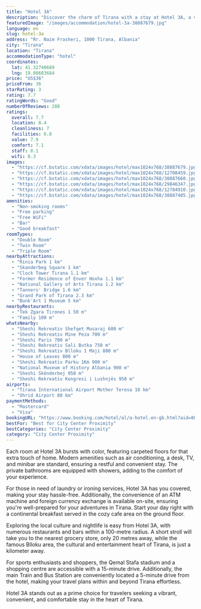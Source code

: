 ```yaml
---
title: "Hotel 3A"
description: "Discover the charm of Tirana with a stay at Hotel 3A, a vibrant gem located mere steps from the bustling Skenderbeg Square, surrounded by a plethora of shops, dining options, and lively bars."
featuredImage: "/images/accommodation/hotel-3a-38887679.jpg"
language: en
slug: hotel-3a
address: "Rr. Naim Frasheri, 1000 Tirana, Albania"
city: "Tirana"
location: "Tirana"
accommodationType: "hotel"
coordinates:
  lat: 41.32740689
  lng: 19.80683684
price: "US$36"
priceFrom: 36
starRating: 3
rating: 7.7
ratingWords: "Good"
numberOfReviews: 288
ratings:
  overall: 7.7
  location: 8.4
  cleanliness: 7
  facilities: 6.8
  value: 7.9
  comfort: 7.1
  staff: 8.1
  wifi: 8.3
images:
  - "https://cf.bstatic.com/xdata/images/hotel/max1024x768/38887679.jpg?k=3b8f6977a427e5deddd79ff7b0aefaeb90b58f568d926d1948ca9f9e95d2bc57&o=&hp=1"
  - "https://cf.bstatic.com/xdata/images/hotel/max1024x768/12708459.jpg?k=fe79ecb90a9ce98c9ae68abd243669d31d77916aff78c69df930625033e0d307&o=&hp=1"
  - "https://cf.bstatic.com/xdata/images/hotel/max1024x768/38887660.jpg?k=aec21f9435e581a2492fcaf2ed9bd0507f3109d38e69e4b533c8d0e0f568cd87&o=&hp=1"
  - "https://cf.bstatic.com/xdata/images/hotel/max1024x768/29846347.jpg?k=858a8dddeb6472b577d056e75b7ec462746d82a60c520b4df7ff1449e0a639d2&o=&hp=1"
  - "https://cf.bstatic.com/xdata/images/hotel/max1024x768/12784910.jpg?k=c0382fd957a6a0f05b92c85b177d4ecebfd30c7891d59d15cd1309b17bbbb782&o=&hp=1"
  - "https://cf.bstatic.com/xdata/images/hotel/max1024x768/38887405.jpg?k=438c2ab93152957137b7899ff4ab793b023ef25ea771fdd25b876ab4fa6f0031&o=&hp=1"
amenities:
  - "Non-smoking rooms"
  - "Free parking"
  - "Free WiFi"
  - "Bar"
  - "Good breakfast"
roomTypes:
  - "Double Room"
  - "Twin Room"
  - "Triple Room"
nearbyAttractions:
  - "Rinia Park 1 km"
  - "Skanderbeg Square 1 km"
  - "Clock Tower Tirana 1.1 km"
  - "Former Residence of Enver Hoxha 1.1 km"
  - "National Gallery of Arts Tirana 1.2 km"
  - "Tanners' Bridge 1.6 km"
  - "Grand Park of Tirana 2.3 km"
  - "Bunk'Art 1 Museum 5 km"
nearbyRestaurants:
  - "Tek Zgara Tirones 1 50 m"
  - "Family 100 m"
whatsNearby:
  - "Sheshi Rekreativ Shefqet Musaraj 600 m"
  - "Sheshi Rekreativ Mine Peza 700 m"
  - "Sheshi Paris 700 m"
  - "Sheshi Rekreativ Sali Butka 750 m"
  - "Sheshi Rekreativ Blloku 1 Maji 800 m"
  - "House of Leaves 800 m"
  - "Sheshi Rekreativ Parku 1Km 900 m"
  - "National Museum of History Albania 900 m"
  - "Sheshi Skënderbej 950 m"
  - "Sheshi Rekreativ Kongresi i Lushnjës 950 m"
airports:
  - "Tirana International Airport Mother Teresa 10 km"
  - "Ohrid Airport 80 km"
paymentMethods:
  - "Mastercard"
  - "Visa"
bookingURL: "https://www.booking.com/hotel/al/a-hotel.en-gb.html?aid=8035640"
bestFor: "Best for City Center Proximity"
bestCategories: "City Center Proximity"
category: "City Center Proximity"
---
```


Each room at Hotel 3A bursts with color, featuring carpeted floors for that extra touch of home. Modern amenities such as air conditioning, a desk, TV, and minibar are standard, ensuring a restful and convenient stay. The private bathrooms are equipped with showers, adding to the comfort of your experience.

For those in need of laundry or ironing services, Hotel 3A has you covered, making your stay hassle-free. Additionally, the convenience of an ATM machine and foreign currency exchange is available on-site, ensuring you're well-prepared for your adventures in Tirana. Start your day right with a continental breakfast served in the cozy cafe area on the ground floor.

Exploring the local culture and nightlife is easy from Hotel 3A, with numerous restaurants and bars within a 100-metre radius. A short stroll will take you to the nearest grocery store, only 20 metres away, while the famous Blloku area, the cultural and entertainment heart of Tirana, is just a kilometer away.

For sports enthusiasts and shoppers, the Qemal Stafa stadium and a shopping centre are accessible with a 15-minute drive. Additionally, the main Train and Bus Station are conveniently located a 5-minute drive from the hotel, making your travel plans within and beyond Tirana effortless.

Hotel 3A stands out as a prime choice for travelers seeking a vibrant, convenient, and comfortable stay in the heart of Tirana.